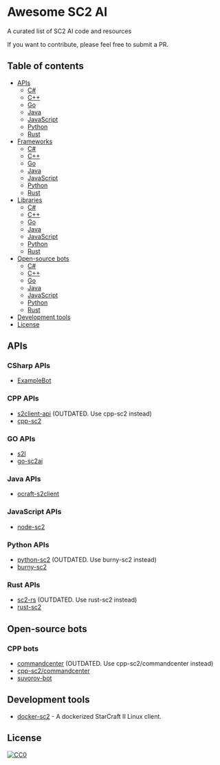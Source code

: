 # Awesome SC2 AI 
A curated list of SC2 AI code and resources

If you want to contribute, please feel free to submit a PR.

## Table of contents
  - [APIs](#apis)
    - [C#](#csharp-apis)
    - [C++](#cpp-apis)
    - [Go](#go-apis)
    - [Java](#java-apis)
    - [JavaScript](#js-apis)
    - [Python](#python-apis)
    - [Rust](#rust-apis)
  - [Frameworks](#frameworks)
    - [C#](#csharp-framework)
    - [C++](#cpp-framework)
    - [Go](#go-framework)
    - [Java](#java-framework)
    - [JavaScript](#js-framework)
    - [Python](#python-framework)
    - [Rust](#rust-framework)
  - [Libraries](#libraries)
    - [C#](#csharp-lib)
    - [C++](#cpp-lib)
    - [Go](#go-lib)
    - [Java](#java-lib)
    - [JavaScript](#js-lib)
    - [Python](#python-lib)
    - [Rust](#rust-lib)
  - [Open-source bots](#open-source-bots)
    - [C#](#csharp-bots)
    - [C++](#cpp-bots)
    - [Go](#go-bots)
    - [Java](#java-bots)
    - [JavaScript](#js-bots)
    - [Python](#python-bots)
    - [Rust](#rust-bots)
  - [Development tools](#development-tools)
  - [License](#license)

## APIs

### CSharp APIs

* [ExampleBot](https://github.com/SimonPrins/ExampleBot)

### CPP APIs

* [s2client-api](https://github.com/Blizzard/s2client-api) (OUTDATED. Use cpp-sc2 instead)
* [cpp-sc2](https://github.com/cpp-sc2/cpp-sc2)

### GO APIs

* [s2l](https://github.com/aiseeq/s2l)
* [go-sc2ai](https://github.com/chippydip/go-sc2ai)

### Java APIs

* [ocraft-s2client](https://github.com/ocraft/ocraft-s2client)

### JavaScript APIs

* [node-sc2](https://github.com/node-sc2/core)

### Python APIs
* [python-sc2](https://github.com/dentosal/python-sc2) (OUTDATED. Use burny-sc2 instead)
* [burny-sc2](https://github.com/BurnySc2/python-sc2)

### Rust APIs
* [sc2-rs](https://github.com/awestlake87/sc2-rs) (OUTDATED. Use rust-sc2 instead)
* [rust-sc2](https://github.com/UltraMachine/rust-sc2)

## Open-source bots

### CPP bots

* [commandcenter](https://github.com/davechurchill/commandcenter) (OUTDATED. Use cpp-sc2/commandcenter instead)
* [cpp-sc2/commandcenter](https://github.com/cpp-sc2/commandcenter)
* [suvorov-bot](https://github.com/alkurbatov/suvorov-bot)

## Development tools

* [docker-sc2](https://github.com/cpp-sc2/docker-sc2) - A dockerized StarCraft II Linux client.

## License

[![CC0](https://licensebuttons.net/p/zero/1.0/88x31.png)](https://creativecommons.org/publicdomain/zero/1.0/)
